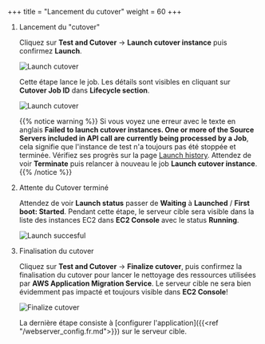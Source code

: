 +++
title = "Lancement du cutover"
weight = 60
+++

1. Lancement du "cutover"
 
    Cliquez sur **Test and Cutover** -> **Launch cutover instance** puis confirmez **Launch**.

    ![Launch cutover](/app_mig_serv/launch_cutover_popup.en.png)

    Cette étape lance le job. Les détails sont visibles en cliquant sur **Cutover Job ID** dans **Lifecycle section**.  

    ![Launch cutover](/app_mig_serv/launch_cutover.en.png)  

    {{% notice warning %}} Si vous voyez une erreur avec le texte en anglais **Failed to launch cutover instances. One or more of the Source Servers included in API call are currently being processed by a Job**, cela signifie que l'instance de test n'a toujours pas été stoppée et terminée. Vérifiez ses progrès sur la page <a href="https://us-west-2.console.aws.amazon.com/mgn/home?region=us-west-2#/launchHistory" target="_blank" rel="noopener noreferrer">Launch history</a>. Attendez de voir **Terminate** puis relancer à nouveau le job **Launch cutover instance**.  
{{% /notice %}}   

2. Attente du Cutover terminé

    Attendez de voir **Launch status** passer de **Waiting** à **Launched** / **First boot: Started**. Pendant cette étape, le serveur cible sera visible dans la liste des instances EC2 dans **EC2 Console** avec le status **Running**.

    ![Launch succesful](/app_mig_serv/launch_status_launched.en.png)

3. Finalisation du cutover

    Cliquez sur **Test and Cutover** -> **Finalize cutover**, puis confirmez la finalisation du cutover pour lancer le nettoyage des ressources utilisées par **AWS Application Migration Service**. Le serveur cible ne sera bien évidemment pas impacté et toujours visible dans **EC2 Console**!

    ![Finalize cutover](/app_mig_serv/finalize_cutover.en.png)
   
    La dernière étape consiste à [configurer l'application]({{<ref "/webserver_config.fr.md">}}) sur le serveur cible.
